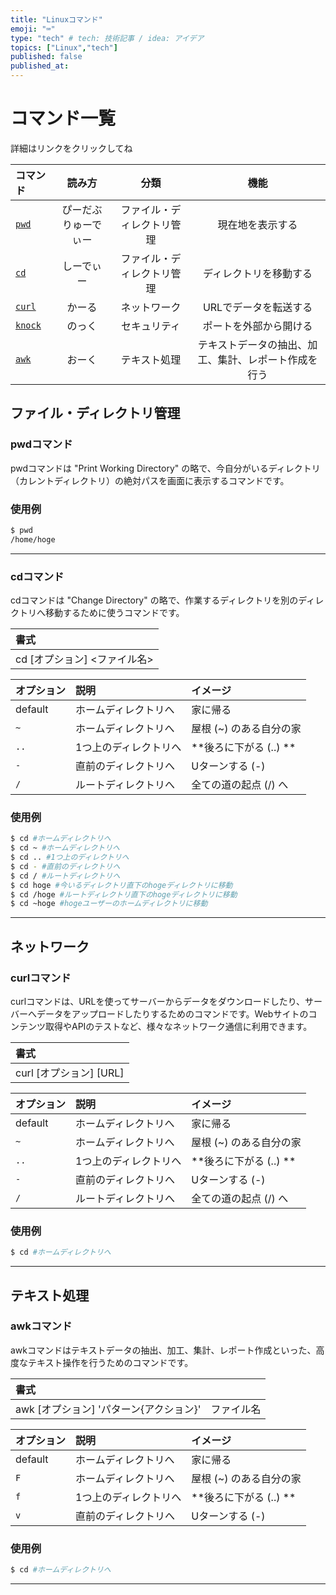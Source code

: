 ```yaml
---
title: "Linuxコマンド"
emoji: "⌨️"
type: "tech" # tech: 技術記事 / idea: アイデア
topics: ["Linux","tech"]
published: false
published_at:
---
```


# コマンド一覧
詳細はリンクをクリックしてね

| コマンド              |        読み方        |            分類            |                         機能                         |
| :-------------------- | :------------------: | :------------------------: | :--------------------------------------------------: |
| [`pwd`](#pwdコマンド) | ぴーだぶりゅーでぃー | ファイル・ディレクトリ管理 |                   現在地を表示する                   |
| [`cd`](#cdコマンド)   |      しーでぃー      | ファイル・ディレクトリ管理 |                ディレクトリを移動する                |
| [`curl`](#curl)       |        かーる        |        ネットワーク        |                URLでデータを転送する                 |
| [`knock`](#knock)     |        のっく        |        セキュリティ        |                ポートを外部から開ける                |
| [`awk`](#awk)         |        おーく        |        テキスト処理        | テキストデータの抽出、加工、集計、レポート作成を行う |


## ファイル・ディレクトリ管理

### pwdコマンド
pwdコマンドは "Print Working Directory" の略で、今自分がいるディレクトリ（カレントディレクトリ）の絶対パスを画面に表示するコマンドです。

### 使用例
```bash
$ pwd
/home/hoge
```

***

### cdコマンド
cdコマンドは "Change Directory" の略で、作業するディレクトリを別のディレクトリへ移動するために使うコマンドです。

| 書式                         |
| :--------------------------- |
| cd [オプション] <ファイル名> |

| オプション | 説明                  | イメージ                |
| :--------- | :-------------------- | :---------------------- |
| default    | ホームディレクトリへ  | 家に帰る                |
| `~`        | ホームディレクトリへ  | 屋根 (~) のある自分の家 |
| `..`       | 1つ上のディレクトリへ | **後ろに下がる (..) **  |
| `-`        | 直前のディレクトリへ  | Uターンする (-)         |
| `/`        | ルートディレクトリへ  | 全ての道の起点 (/) へ   |

### 使用例
```bash
$ cd #ホームディレクトリへ
$ cd ~ #ホームディレクトリへ
$ cd .. #1つ上のディレクトリへ
$ cd - #直前のディレクトリへ
$ cd / #ルートディレクトリへ
$ cd hoge #今いるディレクトリ直下のhogeディレクトリに移動
$ cd /hoge #ルートディレクトリ直下のhogeディレクトリに移動
$ cd ~hoge #hogeユーザーのホームディレクトリに移動
```

***
## ネットワーク

### curlコマンド
curlコマンドは、URLを使ってサーバーからデータをダウンロードしたり、サーバーへデータをアップロードしたりするためのコマンドです。Webサイトのコンテンツ取得やAPIのテストなど、様々なネットワーク通信に利用できます。

| 書式                    |
| :---------------------- |
| curl [オプション] [URL] |

| オプション | 説明                  | イメージ                |
| :--------- | :-------------------- | :---------------------- |
| default    | ホームディレクトリへ  | 家に帰る                |
| `~`        | ホームディレクトリへ  | 屋根 (~) のある自分の家 |
| `..`       | 1つ上のディレクトリへ | **後ろに下がる (..) **  |
| `-`        | 直前のディレクトリへ  | Uターンする (-)         |
| `/`        | ルートディレクトリへ  | 全ての道の起点 (/) へ   |

### 使用例
```bash
$ cd #ホームディレクトリへ

```

***

## テキスト処理

### awkコマンド
awkコマンドはテキストデータの抽出、加工、集計、レポート作成といった、高度なテキスト操作を行うためのコマンドです。

| 書式                                                |
| :-------------------------------------------------- |
| awk [オプション] 'パターン{アクション}'　ファイル名 |

| オプション | 説明                  | イメージ                |
| :--------- | :-------------------- | :---------------------- |
| default    | ホームディレクトリへ  | 家に帰る                |
| `F`        | ホームディレクトリへ  | 屋根 (~) のある自分の家 |
| `f`        | 1つ上のディレクトリへ | **後ろに下がる (..) **  |
| `v`        | 直前のディレクトリへ  | Uターンする (-)         |

### 使用例
```bash
$ cd #ホームディレクトリへ

```

***